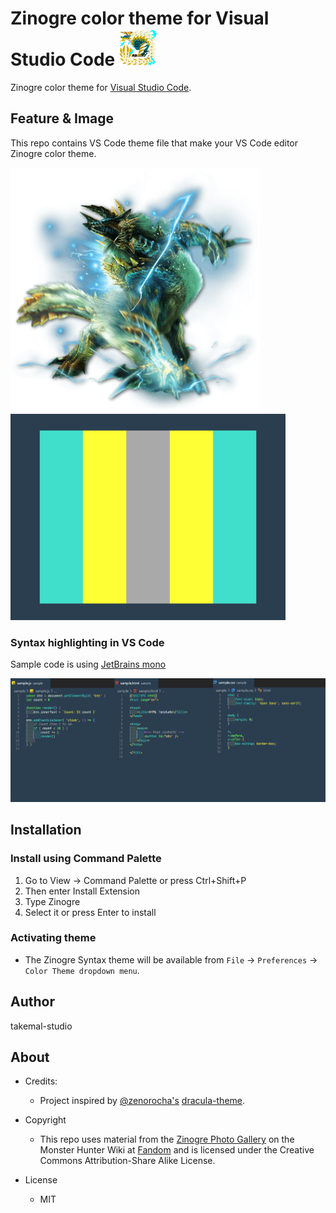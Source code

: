 # **Zinogre color theme for Visual Studio Code** <img src="./img/zinogre_icon.png" width="60">

Zinogre color theme for [Visual Studio Code](https://code.visualstudio.com/).

## Feature & Image

This repo contains VS Code theme file that make your VS Code editor Zinogre color theme.

<img src="./img/zinogre.png" width="400"> <img src="./img/colormap.png" width="440">

### Syntax highlighting in VS Code

Sample code is using [JetBrains mono](https://www.jetbrains.com/lp/mono/)

![sample_code](./img/sample_code.png)

## Installation

### Install using Command Palette

1. Go to View -> Command Palette or press Ctrl+Shift+P
2. Then enter Install Extension
3. Type Zinogre
4. Select it or press Enter to install

### Activating theme

- The Zinogre Syntax theme will be available from `File` -> `Preferences` -> `Color Theme dropdown menu`.

## Author

takemal-studio

## About

- Credits:
  - Project inspired by [@zenorocha's](https://twitter.com/zenorocha) [dracula-theme](https://github.com/dracula/dracula-theme).

- Copyright
  - This repo uses material from the [Zinogre Photo Gallery](https://monsterhunter.fandom.com/wiki/Zinogre_Photo_Gallery) on the Monster Hunter Wiki at  [Fandom](https://www.fandom.com/) and is licensed under the Creative Commons Attribution-Share Alike License.

- License
  - MIT
